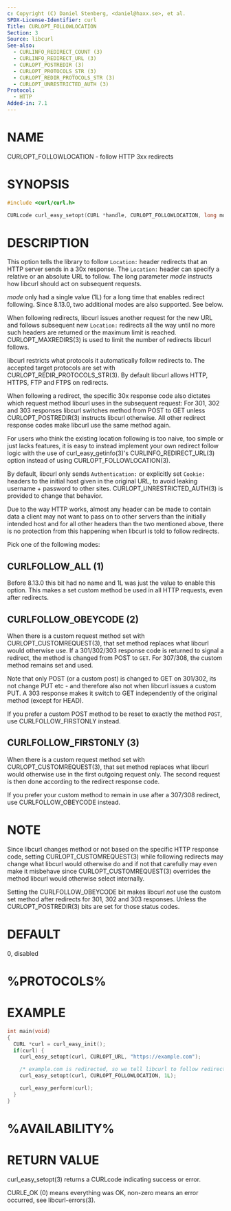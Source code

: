 ```yaml
---
c: Copyright (C) Daniel Stenberg, <daniel@haxx.se>, et al.
SPDX-License-Identifier: curl
Title: CURLOPT_FOLLOWLOCATION
Section: 3
Source: libcurl
See-also:
  - CURLINFO_REDIRECT_COUNT (3)
  - CURLINFO_REDIRECT_URL (3)
  - CURLOPT_POSTREDIR (3)
  - CURLOPT_PROTOCOLS_STR (3)
  - CURLOPT_REDIR_PROTOCOLS_STR (3)
  - CURLOPT_UNRESTRICTED_AUTH (3)
Protocol:
  - HTTP
Added-in: 7.1
---
```


# NAME

CURLOPT_FOLLOWLOCATION - follow HTTP 3xx redirects

# SYNOPSIS

~~~c
#include <curl/curl.h>

CURLcode curl_easy_setopt(CURL *handle, CURLOPT_FOLLOWLOCATION, long mode);
~~~

# DESCRIPTION

This option tells the library to follow `Location:` header redirects that an
HTTP server sends in a 30x response. The `Location:` header can specify a
relative or an absolute URL to follow. The long parameter *mode* instructs how
libcurl should act on subsequent requests.

*mode* only had a single value (1L) for a long time that enables redirect
following. Since 8.13.0, two additional modes are also supported. See below.

When following redirects, libcurl issues another request for the new URL and
follows subsequent new `Location:` redirects all the way until no more such
headers are returned or the maximum limit is reached. CURLOPT_MAXREDIRS(3) is
used to limit the number of redirects libcurl follows.

libcurl restricts what protocols it automatically follow redirects to. The
accepted target protocols are set with CURLOPT_REDIR_PROTOCOLS_STR(3). By
default libcurl allows HTTP, HTTPS, FTP and FTPS on redirects.

When following a redirect, the specific 30x response code also dictates which
request method libcurl uses in the subsequent request: For 301, 302 and 303
responses libcurl switches method from POST to GET unless CURLOPT_POSTREDIR(3)
instructs libcurl otherwise. All other redirect response codes make libcurl
use the same method again.

For users who think the existing location following is too naive, too simple
or just lacks features, it is easy to instead implement your own redirect
follow logic with the use of curl_easy_getinfo(3)'s CURLINFO_REDIRECT_URL(3)
option instead of using CURLOPT_FOLLOWLOCATION(3).

By default, libcurl only sends `Authentication:` or explicitly set `Cookie:`
headers to the initial host given in the original URL, to avoid leaking
username + password to other sites. CURLOPT_UNRESTRICTED_AUTH(3) is provided
to change that behavior.

Due to the way HTTP works, almost any header can be made to contain data a
client may not want to pass on to other servers than the initially intended
host and for all other headers than the two mentioned above, there is no
protection from this happening when libcurl is told to follow redirects.

Pick one of the following modes:

## CURLFOLLOW_ALL (1)

Before 8.13.0 this bit had no name and 1L was just the value to enable this
option. This makes a set custom method be used in all HTTP requests, even
after redirects.

## CURLFOLLOW_OBEYCODE (2)

When there is a custom request method set with CURLOPT_CUSTOMREQUEST(3), that
set method replaces what libcurl would otherwise use. If a 301/302/303
response code is returned to signal a redirect, the method is changed from
POST to `GET`. For 307/308, the custom method remains set and used.

Note that only POST (or a custom post) is changed to GET on 301/302, its not
change PUT etc - and therefore also not when libcurl issues a custom PUT. A
303 response makes it switch to GET independently of the original method
(except for HEAD).

If you prefer a custom POST method to be reset to exactly the method `POST`,
use CURLFOLLOW_FIRSTONLY instead.

## CURLFOLLOW_FIRSTONLY (3)

When there is a custom request method set with CURLOPT_CUSTOMREQUEST(3), that
set method replaces what libcurl would otherwise use in the first outgoing
request only. The second request is then done according to the redirect
response code.

If you prefer your custom method to remain in use after a 307/308 redirect,
use CURLFOLLOW_OBEYCODE instead.

##

# NOTE

Since libcurl changes method or not based on the specific HTTP response code,
setting CURLOPT_CUSTOMREQUEST(3) while following redirects may change what
libcurl would otherwise do and if not that carefully may even make it
misbehave since CURLOPT_CUSTOMREQUEST(3) overrides the method libcurl would
otherwise select internally.

Setting the CURLFOLLOW_OBEYCODE bit makes libcurl *not* use the custom set
method after redirects for 301, 302 and 303 responses. Unless the
CURLOPT_POSTREDIR(3) bits are set for those status codes.

# DEFAULT

0, disabled

# %PROTOCOLS%

# EXAMPLE

~~~c
int main(void)
{
  CURL *curl = curl_easy_init();
  if(curl) {
    curl_easy_setopt(curl, CURLOPT_URL, "https://example.com");

    /* example.com is redirected, so we tell libcurl to follow redirection */
    curl_easy_setopt(curl, CURLOPT_FOLLOWLOCATION, 1L);

    curl_easy_perform(curl);
  }
}
~~~

# %AVAILABILITY%

# RETURN VALUE

curl_easy_setopt(3) returns a CURLcode indicating success or error.

CURLE_OK (0) means everything was OK, non-zero means an error occurred, see
libcurl-errors(3).
